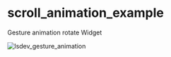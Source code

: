 # scroll_animation_example
 Gesture animation rotate Widget


![lsdev_gesture_animation](https://user-images.githubusercontent.com/62712813/184479818-393a4615-a3d2-4a39-b603-01adc5b6368f.gif)
